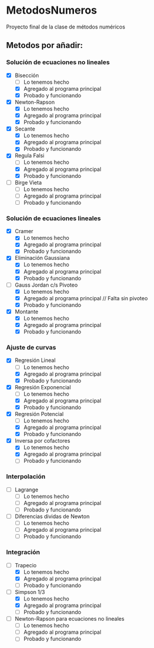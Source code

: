 # MetodosNumeros
Proyecto final de la clase de métodos numéricos

## Metodos por añadir:

### Solución de ecuaciones no lineales
- [X] Bisección
    * [ ] Lo tenemos hecho
    * [X] Agregado al programa principal
    * [X] Probado y funcionando

- [X] Newton-Rapson
    * [X] Lo tenemos hecho
    * [X] Agregado al programa principal
    * [X] Probado y funcionando

- [X] Secante
    * [X] Lo tenemos hecho
    * [X] Agregado al programa principal
    * [X] Probado y funcionando

- [X] Regula Falsi
    * [ ] Lo tenemos hecho
    * [X] Agregado al programa principal
    * [X] Probado y funcionando

- [ ] Birge Vieta
    * [ ] Lo tenemos hecho
    * [ ] Agregado al programa principal
    * [ ] Probado y funcionando

### Solución de ecuaciones lineales
- [X] Cramer
    * [X] Lo tenemos hecho
    * [X] Agregado al programa principal
    * [X] Probado y funcionando

- [X] Eliminación Gaussiana
    * [X] Lo tenemos hecho
    * [X] Agregado al programa principal
    * [X] Probado y funcionando

- [ ] Gauss Jordan c/s Pivoteo
    * [X] Lo tenemos hecho
    * [X] Agregado al programa principal // Falta sin pivoteo
    * [X] Probado y funcionando

- [X] Montante
    * [X] Lo tenemos hecho
    * [X] Agregado al programa principal
    * [X] Probado y funcionando

### Ajuste de curvas
- [X] Regresión Lineal
    * [ ] Lo tenemos hecho
    * [X] Agregado al programa principal
    * [X] Probado y funcionando

- [X] Regresión Exponencial
    * [ ] Lo tenemos hecho
    * [X] Agregado al programa principal
    * [X] Probado y funcionando

- [X] Regresión Potencial
    * [ ] Lo tenemos hecho
    * [X] Agregado al programa principal
    * [X] Probado y funcionando

- [X] Inversa por cofactores
    * [X] Lo tenemos hecho
    * [X] Agregado al programa principal
    * [ ] Probado y funcionando

### Interpolación
- [ ] Lagrange
    * [ ] Lo tenemos hecho
    * [ ] Agregado al programa principal
    * [ ] Probado y funcionando

- [ ] Diferencias dividas de Newton
    * [ ] Lo tenemos hecho
    * [ ] Agregado al programa principal
    * [ ] Probado y funcionando

### Integración
- [ ] Trapecio
    * [X] Lo tenemos hecho
    * [X] Agregado al programa principal
    * [ ] Probado y funcionando

- [ ] Simpson 1/3
    * [X] Lo tenemos hecho
    * [X] Agregado al programa principal
    * [ ] Probado y funcionando

- [ ] Newton-Rapson para ecuaciones no lineales
    * [ ] Lo tenemos hecho
    * [ ] Agregado al programa principal
    * [ ] Probado y funcionando
